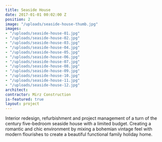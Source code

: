 ```yaml
---
title: Seaside House
date: 2017-01-01 00:02:00 Z
position: 2
image: "/uploads/seaside-house-thumb.jpg"
images:
- "/uploads/seaside-house-01.jpg"
- "/uploads/seaside-house-02.jpg"
- "/uploads/seaside-house-03.jpg"
- "/uploads/seaside-house-04.jpg"
- "/uploads/seaside-house-05.jpg"
- "/uploads/seaside-house-06.jpg"
- "/uploads/seaside-house-07.jpg"
- "/uploads/seaside-house-08.jpg"
- "/uploads/seaside-house-09.jpg"
- "/uploads/seaside-house-10.jpg"
- "/uploads/seaside-house-11.jpg"
- "/uploads/seaside-house-12.jpg"
architect: 
contractor: Mirz Construction
is-featured: true
layout: project
---
```


Interior redesign, refurbishment and project management of a turn of the century five-bedroom seaside house with a limited budget. Creating a romantic and chic environment by mixing a bohemian vintage feel with modern flourishes to create a beautiful functional family holiday home. 